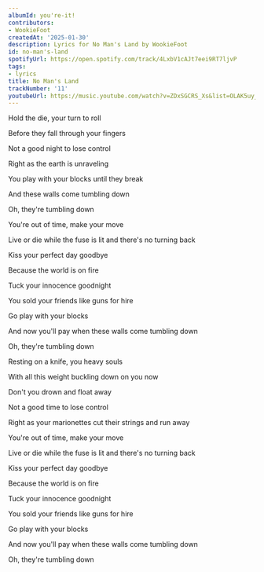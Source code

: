 ```yaml
---
albumId: you're-it!
contributors:
- WookieFoot
createdAt: '2025-01-30'
description: Lyrics for No Man's Land by WookieFoot
id: no-man's-land
spotifyUrl: https://open.spotify.com/track/4LxbV1cAJt7eei9RT7ljvP
tags:
- lyrics
title: No Man's Land
trackNumber: '11'
youtubeUrl: https://music.youtube.com/watch?v=ZDxSGCRS_Xs&list=OLAK5uy_lPYEBLb25BRvydJ-Z4U6goe2JrlIEcYCQ
---
```





Hold the die, your turn to roll

Before they fall through your fingers

Not a good night to lose control

Right as the earth is unraveling

You play with your blocks until they break

And these walls come tumbling down

Oh, they're tumbling down



You're out of time, make your move

Live or die while the fuse is lit and there's no turning back



Kiss your perfect day goodbye

Because the world is on fire

Tuck your innocence goodnight

You sold your friends like guns for hire

Go play with your blocks

And now you'll pay when these walls come tumbling down

Oh, they're tumbling down



Resting on a knife, you heavy souls

With all this weight buckling down on you now

Don't you drown and float away

Not a good time to lose control

Right as your marionettes cut their strings and run away



You're out of time, make your move

Live or die while the fuse is lit and there's no turning back



Kiss your perfect day goodbye

Because the world is on fire

Tuck your innocence goodnight

You sold your friends like guns for hire

Go play with your blocks

And now you'll pay when these walls come tumbling down

Oh, they're tumbling down
